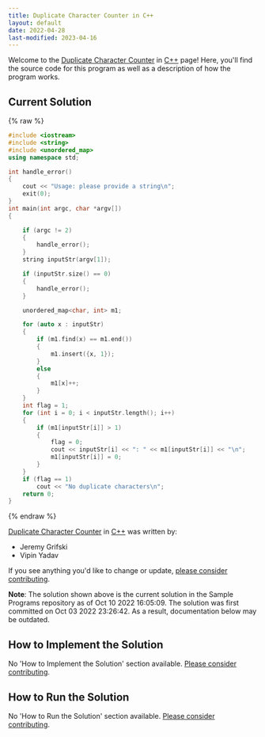 ```yaml
---
title: Duplicate Character Counter in C++
layout: default
date: 2022-04-28
last-modified: 2023-04-16
---
```


Welcome to the [Duplicate Character Counter](https://sampleprograms.io/projects/duplicate-character-counter) in [C++](https://sampleprograms.io/languages/c-plus-plus) page! Here, you'll find the source code for this program as well as a description of how the program works.

## Current Solution

{% raw %}

```c++
#include <iostream>
#include <string>
#include <unordered_map>
using namespace std;

int handle_error()
{
    cout << "Usage: please provide a string\n";
    exit(0);
}
int main(int argc, char *argv[])
{

    if (argc != 2)
    {
        handle_error();
    }
    string inputStr(argv[1]);

    if (inputStr.size() == 0)
    {
        handle_error();
    }

    unordered_map<char, int> m1;

    for (auto x : inputStr)
    {
        if (m1.find(x) == m1.end())
        {
            m1.insert({x, 1});
        }
        else
        {
            m1[x]++;
        }
    }
    int flag = 1;
    for (int i = 0; i < inputStr.length(); i++)
    {
        if (m1[inputStr[i]] > 1)
        {
            flag = 0;
            cout << inputStr[i] << ": " << m1[inputStr[i]] << "\n";
            m1[inputStr[i]] = 0;
        }
    }
    if (flag == 1)
        cout << "No duplicate characters\n";
    return 0;
}
```

{% endraw %}

[Duplicate Character Counter](https://sampleprograms.io/projects/duplicate-character-counter) in [C++](https://sampleprograms.io/languages/c-plus-plus) was written by:

- Jeremy Grifski
- Vipin Yadav

If you see anything you'd like to change or update, [please consider contributing](https://github.com/TheRenegadeCoder/sample-programs).

**Note**: The solution shown above is the current solution in the Sample Programs repository as of Oct 10 2022 16:05:09. The solution was first committed on Oct 03 2022 23:26:42. As a result, documentation below may be outdated.

## How to Implement the Solution

No 'How to Implement the Solution' section available. [Please consider contributing](https://github.com/TheRenegadeCoder/sample-programs-website).

## How to Run the Solution

No 'How to Run the Solution' section available. [Please consider contributing](https://github.com/TheRenegadeCoder/sample-programs-website).